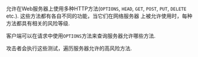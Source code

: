 允许在Web服务器上使用多种HTTP方法(`OPTIONS`, `HEAD`, `GET`, `POST`, 
`PUT`, `DELETE` etc.). 这些方法都有各自不同的功能，当它们在网络服务器
上被允许使用时，每种方法都具有相关的风险等级.

客户端可以在请求中使用`OPTIONS`方法来查询服务器允许哪些方法.

攻击者会执行这些测试，遍历服务器允许的高风险方法. 
